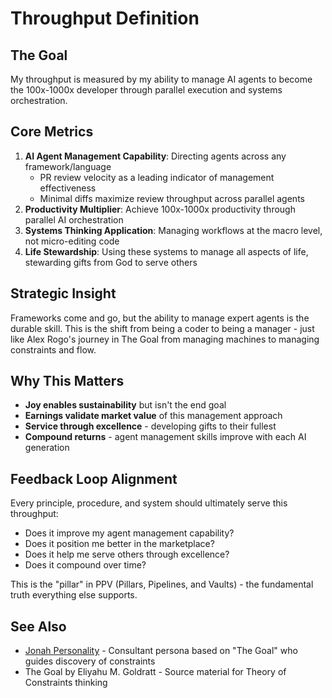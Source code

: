 # Throughput Definition

## The Goal
My throughput is measured by my ability to manage AI agents to become the 100x-1000x developer through parallel execution and systems orchestration.

## Core Metrics
1. **AI Agent Management Capability**: Directing agents across any framework/language
   - PR review velocity as a leading indicator of management effectiveness
   - Minimal diffs maximize review throughput across parallel agents
2. **Productivity Multiplier**: Achieve 100x-1000x productivity through parallel AI orchestration
3. **Systems Thinking Application**: Managing workflows at the macro level, not micro-editing code
4. **Life Stewardship**: Using these systems to manage all aspects of life, stewarding gifts from God to serve others

## Strategic Insight
Frameworks come and go, but the ability to manage expert agents is the durable skill. This is the shift from being a coder to being a manager - just like Alex Rogo's journey in The Goal from managing machines to managing constraints and flow.

## Why This Matters
- **Joy enables sustainability** but isn't the end goal
- **Earnings validate market value** of this management approach
- **Service through excellence** - developing gifts to their fullest
- **Compound returns** - agent management skills improve with each AI generation

## Feedback Loop Alignment
Every principle, procedure, and system should ultimately serve this throughput:
- Does it improve my agent management capability?
- Does it position me better in the marketplace?
- Does it help me serve others through excellence?
- Does it compound over time?

This is the "pillar" in PPV (Pillars, Pipelines, and Vaults) - the fundamental truth everything else supports.

## See Also
- [Jonah Personality](personalities/jonah.md) - Consultant persona based on "The Goal" who guides discovery of constraints
- The Goal by Eliyahu M. Goldratt - Source material for Theory of Constraints thinking